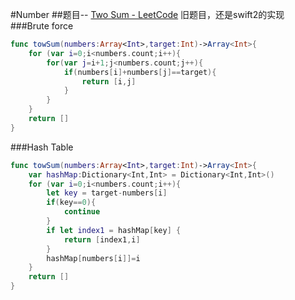 #Number
##题目-- [Two Sum - LeetCode](https://leetcode.com/problems/two-sum/description/)
旧题目，还是swift2的实现
###Brute force
```swift
func towSum(numbers:Array<Int>,target:Int)->Array<Int>{
    for (var i=0;i<numbers.count;i++){
        for(var j=i+1;j<numbers.count;j++){
            if(numbers[i]+numbers[j]==target){
                return [i,j]
            }
        }
    }
    return []
}
```
###Hash Table
```swift
func towSum(numbers:Array<Int>,target:Int)->Array<Int>{
    var hashMap:Dictionary<Int,Int> = Dictionary<Int,Int>()
    for (var i=0;i<numbers.count;i++){
        let key = target-numbers[i]
        if(key==0){
            continue
        }
        if let index1 = hashMap[key] {
            return [index1,i]
        }
        hashMap[numbers[i]]=i
    }
    return []
}
```